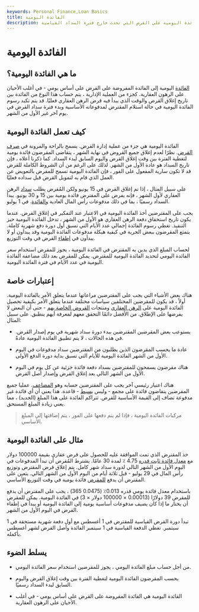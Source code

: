 ```yaml
---
keywords: Personal Finance,Loan Basics
title: الفائدة اليومية
description: اكتشف المزيد حول الفائدة اليومية - الفائدة اليومية على القرض التي تحدث خارج فترة السداد القياسية.
---
```


# الفائدة اليومية
## ما هي الفائدة اليومية؟

[الفائدة](/interest) اليومية إلى الفائدة المفروضة على القرض على أساس يومي - في أغلب الأحيان على الرهون العقارية. كجزء من العملية الإدارية ، يتم حساب هذا النوع من الفائدة بين تاريخ إغلاق القرض والوقت الذي يبدأ فيه قرض الرهن العقاري فعليًا. قد يتم تكبد رسوم الفائدة اليومية في حالة استلام المقترض لمدفوعاته الأساسية وبدء فترة سداد القرض في يوم آخر غير الأول من الشهر.

## كيف تعمل الفائدة اليومية

الفائدة اليومية هي جزء من عملية إدارة القرض. يسمح بالراحة والمرونة في [صرف](/disbursement) [القرض](/loan). نظرًا لعدم إغلاق جميع القروض في نهاية الشهر ، يتقاضى المقرضون فائدة يومية لتغطية الفترة بين وقت إغلاق القرض واليوم السابق لبدء السداد. كما ذكرنا أعلاه ، فإن تاريخ السداد هو عادة الأول من الشهر. لذلك على الرغم من أن الشروط الكاملة للقرض قد لا تكون سارية المفعول على الفور ، فإن الفائدة اليومية تسمح للمقرض بالتعويض عن العمل الذي قام به لتمويل القرض قبل سداده فعليًا.

على سبيل المثال ، إذا تم إغلاق القرض في 15 يونيو ولكن المُقرض يطلب [سداد](/repayment) الرهن العقاري لأول الشهر ، فإنه يفرض على المقترض فائدة يومية بين 15 و 30 يونيو. يبدأ السداد رسميًا ، بما في ذلك مدفوعات رأس المال العادية [والفائدة](/principal). في 1 يوليو.

يجب على المقترضين أخذ الفائدة اليومية في الاعتبار عند التفكير في إغلاق القرض. عندما يكون تاريخ استحقاق دفعة الرهن العقاري هو الأول من الشهر ، تدخل الفائدة اليومية حيز التنفيذ. تغطي رسوم الفائدة إجمالي عدد الأيام التي تسبق أول دورة دفع شهرية كاملة. يتمتع المقرضون ببعض الحرية في كيفية هيكلة مدفوعات الفائدة اليومية وقد يبدأون أو لا يبدأون في [إطفاء](/amortized_loan) القرض في وقت التوزيع.

لحساب المبلغ الذي يدين به المقترض في الفائدة اليومية ، يجوز للمقرض استخدام سعر الفائدة اليومي لتحديد الفائدة اليومية للمقترض. يمكن للمقرض بعد ذلك مضاعفة الفائدة اليومية في عدد الأيام في فترة الفائدة اليومية.

## إعتبارات خاصة

هناك بعض الأشياء التي يجب على المقترضين مراعاتها عندما يتعلق الأمر بالفائدة اليومية. أولاً ، قد يكون للمقرضين المختلفين سياسات مختلفة عندما يتعلق الأمر بكيفية تحصيل الفائدة اليومية على [الرهن العقاري](/mortgage) ومنتجات [القروض الخاصة بهم](/loan) - حتى أن البعض لا يفرضها على الإطلاق. من الأفضل دائمًا التحقق معهم لمعرفة أيهم ينطبق. على سبيل المثال:

- يستوعب بعض المقرضين المقترضين ببدء دورة سداد شهرية في يوم إصدار القرض. في هذه الحالات ، لا يتم تطبيق الفائدة اليومية عادةً.

- عادة ما يحسب المقرضون الذين يطلبون من المقترضين سداد مدفوعات في اليوم الأول من الشهر الفائدة اليومية للأيام التي تسبق بداية دورة الدفع الأولى.

- هناك مقرضون يسمحون للمقترضين بسداد دفعة فائدة جزئية عن كل يوم في اليوم الأول من الشهر التالي بعد إغلاق القرض وإصدار أصل القرض.

هناك اعتبار رئيسي آخر يجب على المقترضين حسابه وهو [المضاعف](/compounding). عمليا جميع المقرضين يتقاضون فائدة على مجمع - وليس [بسيط](/simple_interest) - قاعدة. هذا يعني أن أي فائدة غير مدفوعة تضاف إلى القيمة الأساسية للقرض. تتراكم الفائدة على هذا المبلغ (الجديد) ، مما يعني زيادة المبلغ المستحق.

> مركبات الفائدة اليومية ، فإذا لم يتم دفعها على الفور ، يتم إضافتها إلى المبلغ الأساسي.

>

## مثال على الفائدة اليومية

خذ المقترض الذي تمت الموافقة عليه للحصول على قرض عقاري بقيمة 100000 دولار مع [معدل فائدة ثابت قدره](/interestrate) 4.75 ٪ لمدة 30 عامًا. يشترط المُقرض أن تبدأ المدفوعات في اليوم الأول من الشهر التالي لدورة سداد شهر كامل. يتم إغلاق قرض المقترض وتوزيع رأس المال في 29 يوليو - قبل ثلاثة أيام من اليوم الأول من الشهر التالي. يتعين على المقترض أن يدفع [للمقرض](/lender) فائدة يومية في وقت التوزيع الأساسي.

باستخدام معدل فائدة يومي قدره 0.013٪ (0.0475 365) ، يجب على المقترض أن يدفع للمقرض 39 دولارًا (0.00013 × 100000 دولار × 3) في الفائدة اليومية. يمكن للمقرض أن يختار ما إذا كان يضيف مدفوعات أساسية يومية إلى الفائدة اليومية أو يبدأ في إطفاء القرض في اليوم الأول من الشهر.

تبدأ دورة القرض القياسية للمقترض في 1 أغسطس مع أول دفعة شهرية مستحقة في 1 سبتمبر. تغطي الدفعة القياسية في 1 سبتمبر الفائدة وأصل القرض لشهر أغسطس بأكمله.

## يسلط الضوء

- من أجل حساب مبلغ الفائدة اليومي ، يجوز للمقرضين استخدام سعر الفائدة اليومي.

- يحسب المقرضون الفائدة اليومية لتغطية الفترة بين وقت إغلاق القرض واليوم السابق لبدء السداد رسميًا.

- الفائدة اليومية هي الفائدة المفروضة على القرض على أساس يومي - في أغلب الأحيان على الرهون العقارية.

